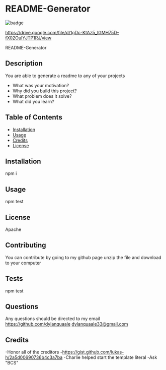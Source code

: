 # README-Generator

  ![badge](https://img.shields.io/badge/license-Apache-lightblue.svg)

  https://drive.google.com/file/d/1gDc-KtAz5_lGMH75D-fX02OulYJTP1RJ/view
 
  README-Generator
  
  ## Description
  You are able to generate a readme to any of your projects
  - What was your motivation?
  - Why did you build this project?
  - What problem does it solve?
  - What did you learn?
  
  ## Table of Contents
  - [Installation](#installation)
  - [Usage](#usage)
  - [Credits](#credits)
  - [License](#license)
  
  ## Installation
  npm i
  ## Usage
  npm test
  ## License
  Apache
  ## Contributing
  You can contribute by going to my github page unzip the file and download to your computer
  ## Tests
  npm test
  ## Questions
  Any questions should be directed to my email
  https://github.com/dylanquaale 
  dylanquaale33@gmail.com
  ## Credits 
  -Honor all of the creditors
  -https://gist.github.com/lukas-h/2a5d00690736b4c3a7ba
  -Charlie helped start the template literal
  -Ask "BCS"
  